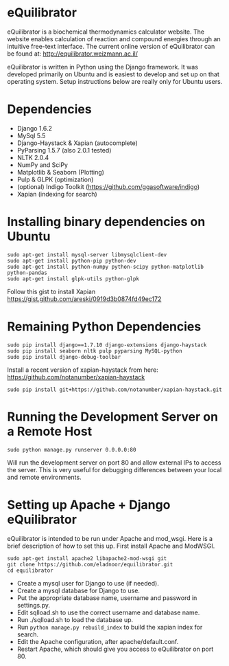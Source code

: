 eQuilibrator
============

eQuilibrator is a biochemical thermodynamics calculator website. The website enables calculation 
of reaction and compound energies through an intuitive free-text interface. The current online
version of eQuilibrator can be found at:
http://equilibrator.weizmann.ac.il/

eQuilibrator is written in Python using the Django framework. It was developed primarily on Ubuntu
and is easiest to develop and set up on that operating system. Setup instructions below are really
only for Ubuntu users.

# Dependencies
- Django 1.6.2
- MySql 5.5
- Django-Haystack & Xapian (autocomplete)
- PyParsing 1.5.7 (also 2.0.1 tested)
- NLTK 2.0.4
- NumPy and SciPy
- Matplotlib & Seaborn (Plotting)
- Pulp & GLPK (optimization)
- (optional) Indigo Toolkit (https://github.com/ggasoftware/indigo)
- Xapian (indexing for search)

# Installing binary dependencies on Ubuntu
```
sudo apt-get install mysql-server libmysqlclient-dev
sudo apt-get install python-pip python-dev
sudo apt-get install python-numpy python-scipy python-matplotlib python-pandas
sudo apt-get install glpk-utils python-glpk
```

Follow this gist to install Xapian 
https://gist.github.com/areski/0919d3b0874fd49ec172

# Remaining Python Dependencies 
```
sudo pip install django==1.7.10 django-extensions django-haystack
sudo pip install seaborn nltk pulp pyparsing MySQL-python
sudo pip install django-debug-toolbar
```

Install a recent version of xapian-haystack from here: 
https://github.com/notanumber/xapian-haystack
```
sudo pip install git+https://github.com/notanumber/xapian-haystack.git
```

# Running the Development Server on a Remote Host

```
sudo python manage.py runserver 0.0.0.0:80
```

Will run the development server on port 80 and allow external IPs to access the server. This is very
useful for debugging differences between your local and remote environments.

# Setting up Apache + Django eQuilibrator

eQuilibrator is intended to be run under Apache and mod_wsgi. Here is a brief description of how to set this up. First install Apache and ModWSGI. 

```
sudo apt-get install apache2 libapache2-mod-wsgi git
git clone https://github.com/eladnoor/equilibrator.git
cd equilibrator
```

* Create a mysql user for Django to use (if needed).
* Create a mysql database for Django to use.
* Put the appropriate database name, username and password in settings.py.
* Edit sqlload.sh to use the correct username and database name. 
* Run ./sqlload.sh to load the database up. 
* Run `python manage.py rebuild_index` to build the xapian index for search.
* Edit the Apache configuration, after apache/default.conf.
* Restart Apache, which should give you access to eQuilibrator on port 80. 